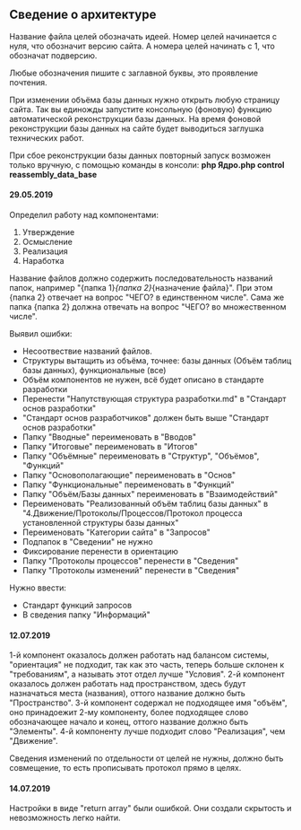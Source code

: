 ## Сведение о архитектуре

Название файла целей обозначать идеей. Номер целей начинается с нуля, что обозначит версию сайта. А номера целей начинать с 1, что обозначат подверсию.

Любые обозначения пишите с заглавной буквы, это проявление почтения.

При изменении объёма базы данных нужно открыть любую страницу сайта. Так вы единожды запустите консольную (фоновую) функцию автоматической реконструкции базы данных. На время фоновой реконструкции базы данных на сайте будет выводиться заглушка технических работ.

При сбое реконструкции базы данных повторный запуск возможен только вручную, с помощью команды в консоли: **php Ядро.php control reassembly_data_base**


#### 29.05.2019

Определил работу над компонентами:
1. Утверждение
2. Осмысление
3. Реализация
4. Наработка

Название файлов должно содержить последовательность названий папок, например "{папка 1}_{папка 2}_{назначение файла}". 
При этом {папка 2} отвечает на вопрос "ЧЕГО? в единственном числе". 
Сама же папка {папка 2} должна отвечать на вопрос "ЧЕГО? во множественном числе".

Выявил ошибки:
- Несоотвествие названий файлов.
- Структуры вытащить из объёма, точнее: базы данных (Объём таблиц базы данных), функциональные (все)
- Объём компонентов не нужен, всё будет описано в стандарте разработки
- Перенести "Напутствующая структура разработки.md" в "Стандарт основ разработки"
- "Стандарт основ разработчиков" должен быть выше "Стандарт основ разработки"
- Папку "Вводные" переименовать в "Вводов"
- Папку "Итоговые" переименовать в "Итогов"
- Папку "Объёмные" переименовать в "Структур", "Объёмов", "Функций"
- Папку "Основополагающие" переименовать в "Основ"
- Папку "Функциональные" переименовать в "Функций"
- Папку "Объём/Базы данных" переименовать в "Взаимодействий"
- Переименовать "Реализованный объём таблиц базы данных" в "4.Движение/Протоколы/Процессов/Протокол процесса установленной структуры базы данных"
- Переименовать "Категории сайта" в "Запросов"
- Подпапок в "Сведении" не нужно
- Фиксирование перенести в ориентацию
- Папку "Протоколы процессов" перенести в "Сведения"
- Папку "Протоколы изменений" перенести в "Сведения"

Нужно ввести:
 - Стандарт функций запросов
 - В сведения папку "Информаций"


#### 12.07.2019

1-й компонент оказалось должен работать над балансом системы, "ориентация" не подходит, так как это часть, теперь больше склонен к "требованиям", а называть этот отдел лучше "Условия".
2-й компонент оказалось должен работать над пространством, здесь будут назначаться места (названия), оттого название должно быть "Пространство".
3-й компонент содержал не подходящее имя "объём", оно принадоежит 2-му компоненту, более подходящее слово обозначающее начало и конец, оттого название должно быть "Элементы".
4-й компоненту лучше подходит слово "Реализация", чем "Движение".

Сведения изменений по отдельности от целей не нужны, должно быть совмещение, то есть прописывать протокол прямо в целях.


#### 14.07.2019

Настройки в виде "return array" были ошибкой. Они создали скрытость и невозможность легко найти.